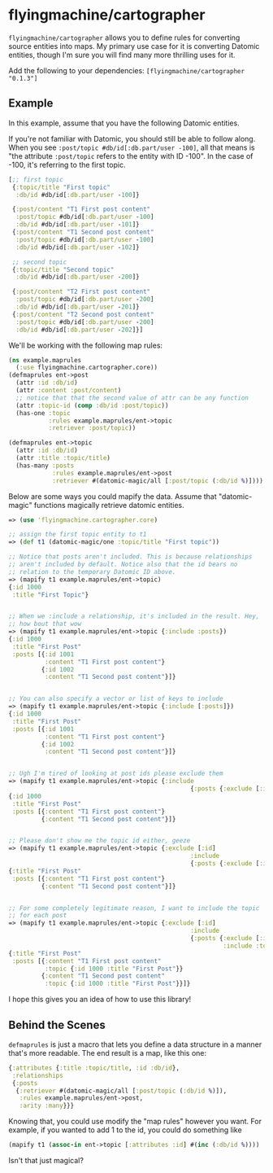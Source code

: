 # flyingmachine/cartographer

`flyingmachine/cartographer` allows you to define rules for converting
source entities into maps. My primary use case for it is converting
Datomic entities, though I'm sure you will find many more thrilling
uses for it.

Add the following to your dependencies: `[flyingmachine/cartographer "0.1.3"]`

## Example

In this example, assume that you have the following Datomic entities.

If you're not familiar with Datomic, you should still be able to
follow along. When you see `:post/topic #db/id[:db.part/user -100]`,
all that means is "the attribute `:post/topic` refers to the entity
with ID -100". In the case of -100, it's referring to the first topic.

```clojure
[;; first topic
 {:topic/title "First topic"
  :db/id #db/id[:db.part/user -100]}

 {:post/content "T1 First post content"
  :post/topic #db/id[:db.part/user -100]
  :db/id #db/id[:db.part/user -101]}
 {:post/content "T1 Second post content"
  :post/topic #db/id[:db.part/user -100]
  :db/id #db/id[:db.part/user -102]}

 ;; second topic
 {:topic/title "Second topic"
  :db/id #db/id[:db.part/user -200]}

 {:post/content "T2 First post content"
  :post/topic #db/id[:db.part/user -200]
  :db/id #db/id[:db.part/user -201]}
 {:post/content "T2 Second post content"
  :post/topic #db/id[:db.part/user -200]
  :db/id #db/id[:db.part/user -202]}]
```  

We'll be working with the following map rules:

```clojure
(ns example.maprules
  (:use flyingmachine.cartographer.core))
(defmaprules ent->post
  (attr :id :db/id)
  (attr :content :post/content)
  ;; notice that that the second value of attr can be any function
  (attr :topic-id (comp :db/id :post/topic))
  (has-one :topic
           :rules example.maprules/ent->topic
           :retriever :post/topic))

(defmaprules ent->topic
  (attr :id :db/id)
  (attr :title :topic/title)
  (has-many :posts
            :rules example.maprules/ent->post
            :retriever #(datomic-magic/all [:post/topic (:db/id %)])))
```

Below are some ways you could mapify the data. Assume that
"datomic-magic" functions magically retrieve datomic entities.

```clojure
=> (use 'flyingmachine.cartographer.core)

;; assign the first topic entity to t1
=> (def t1 (datomic-magic/one :topic/title "First topic"))

;; Notice that posts aren't included. This is because relationships
;; aren't included by default. Notice also that the id bears no
;; relation to the temporary Datomic ID above.
=> (mapify t1 example.maprules/ent->topic)
{:id 1000
 :title "First Topic"}


;; When we :include a relationship, it's included in the result. Hey,
;; how bout that wow
=> (mapify t1 example.maprules/ent->topic {:include :posts})
{:id 1000
 :title "First Post"
 :posts [{:id 1001
          :content "T1 First post content"}
         {:id 1002
          :content "T1 Second post content"}]}


;; You can also specify a vector or list of keys to include
=> (mapify t1 example.maprules/ent->topic {:include [:posts]})
{:id 1000
 :title "First Post"
 :posts [{:id 1001
          :content "T1 First post content"}
         {:id 1002
          :content "T1 Second post content"}]}


;; Ugh I'm tired of looking at post ids please exclude them
=> (mapify t1 example.maprules/ent->topic {:include
                                                  {:posts {:exclude [:id]}}})
{:id 1000
 :title "First Post"
 :posts [{:content "T1 First post content"}
         {:content "T1 Second post content"}]}


;; Please don't show me the topic id either, geeze
=> (mapify t1 example.maprules/ent->topic {:exclude [:id]
                                                  :include
                                                  {:posts {:exclude [:id]}}})
{:title "First Post"
 :posts [{:content "T1 First post content"}
         {:content "T1 Second post content"}]}


;; For some completely legitimate reason, I want to include the topic
;; for each post
=> (mapify t1 example.maprules/ent->topic {:exclude [:id]
                                                  :include
                                                  {:posts {:exclude [:id]
                                                           :include :topic}}})
{:title "First Post"
 :posts [{:content "T1 First post content"
          :topic {:id 1000 :title "First Post"}}
         {:content "T1 Second post content"
          :topic {:id 1000 :title "First Post"}}]}
```

I hope this gives you an idea of how to use this library!

## Behind the Scenes

`defmaprules` is just a macro that lets you define a data structure
in a manner that's more readable. The end result is a map, like this
one:

```clojure
{:attributes {:title :topic/title, :id :db/id},
 :relationships
 {:posts
  {:retriever #(datomic-magic/all [:post/topic (:db/id %)]),
   :rules example.maprules/ent->post,
   :arity :many}}}
```

Knowing that, you could use modify the "map rules" however you want.
For example, if you wanted to add 1 to the id, you could do something like

```clojure
(mapify t1 (assoc-in ent->topic [:attributes :id] #(inc (:db/id %))))
```

Isn't that just magical?

